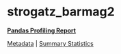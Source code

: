 # strogatz_barmag2

[**Pandas Profiling Report**](https://epistasislab.github.io/pmlb/profile/strogatz_barmag2.html)

[Metadata](metadata.yaml) | [Summary Statistics](summary_stats.tsv)

